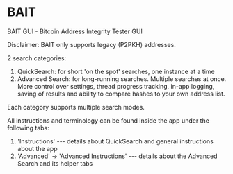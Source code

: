 # BAIT

BAIT GUI - Bitcoin Address Integrity Tester GUI

Disclaimer: BAIT only supports legacy (P2PKH) addresses.

2 search categories:
1. QuickSearch: for short 'on the spot' searches, one instance at a time
2. Advanced Search: for long-running searches. Multiple searches at once. More control over settings, thread progress tracking, in-app logging, saving of results and ability to compare hashes to your own address list.

Each category supports multiple search modes.

All instructions and terminology can be found inside the app under the following tabs:
1. 'Instructions' --- details about QuickSearch and general instructions about the app
2. 'Advanced' -> 'Advanced Instructions' --- details about the Advanced Search and its helper tabs

